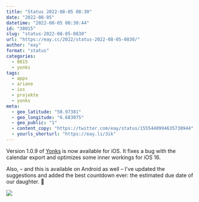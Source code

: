 ```yaml
---
title: "Status 2022-08-05 08:30"
date: "2022-08-05"
datetime: "2022-08-05 08:30:44"
id: "38015"
slug: "status-2022-08-05-0830"
url: "https://eay.cc/2022/status-2022-08-05-0830/"
author: "eay"
format: "status"
categories:
  - 0815
  - yonks
tags:
  - apps
  - ariane
  - ios
  - projekte
  - yonks
meta:
  - geo_latitude: "50.97381"
  - geo_longitude: "6.683075"
  - geo_public: "1"
  - content_copy: "https://twitter.com/eay/status/1555440994635730944"
  - yourls_shorturl: "https://eay.li/3ik"
---
```


Version 1.0.9 of [Yonks](https://yonks.app/) is now available for iOS. It fixes a bug with the calendar export and optimizes some inner workings for iOS 16.

Also, – and this is available on Android as well – I've updated the suggestions and added the best countdown ever: the estimated due date of our daughter. 🥰

![](https://eay.cc/uploads/2022/best-countdown-ever.png)
